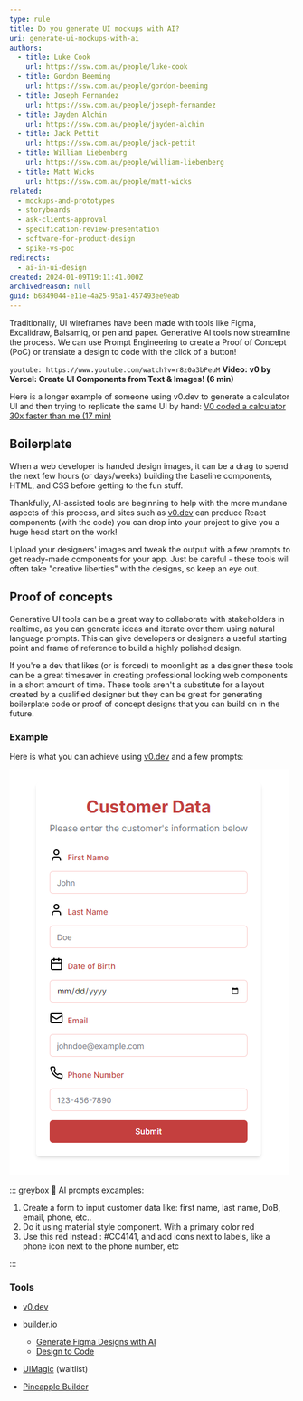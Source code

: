 ```yaml
---
type: rule
title: Do you generate UI mockups with AI?
uri: generate-ui-mockups-with-ai
authors:
  - title: Luke Cook
    url: https://ssw.com.au/people/luke-cook
  - title: Gordon Beeming
    url: https://ssw.com.au/people/gordon-beeming
  - title: Joseph Fernandez
    url: https://ssw.com.au/people/joseph-fernandez
  - title: Jayden Alchin
    url: https://ssw.com.au/people/jayden-alchin
  - title: Jack Pettit
    url: https://ssw.com.au/people/jack-pettit
  - title: William Liebenberg
    url: https://ssw.com.au/people/william-liebenberg
  - title: Matt Wicks
    url: https://ssw.com.au/people/matt-wicks
related:
  - mockups-and-prototypes
  - storyboards
  - ask-clients-approval
  - specification-review-presentation
  - software-for-product-design
  - spike-vs-poc
redirects:
  - ai-in-ui-design
created: 2024-01-09T19:11:41.000Z
archivedreason: null
guid: b6849044-e11e-4a25-95a1-457493ee9eab
---
```


Traditionally, UI wireframes have been made with tools like Figma, Excalidraw, Balsamiq, or pen and paper. Generative AI tools now streamline the process. We can use Prompt Engineering to create a Proof of Concept (PoC) or translate a design to code with the click of a button!

<!--endintro-->

`youtube: https://www.youtube.com/watch?v=r8z0a3bPeuM`
**Video: v0 by Vercel: Create UI Components from Text & Images! (6 min)**

Here is a longer example of someone using v0.dev to generate a calculator UI and then trying to replicate the same UI by hand: [V0 coded a calculator 30x faster than me (17 min)](https://youtu.be/WFZ-g0w3OW4?si=A-18DvJRd2KXfbNy)

## Boilerplate

When a web developer is handed design images, it can be a drag to spend the next few hours (or days/weeks) building the baseline components, HTML, and CSS before getting to the fun stuff.

Thankfully, AI-assisted tools are beginning to help with the more mundane aspects of this process, and sites such as [v0.dev](https://v0.dev) can produce React components (with the code) you can drop into your project to give you a huge head start on the work!

Upload your designers' images and tweak the output with a few prompts to get ready-made components for your app. Just be careful - these tools will often take "creative liberties" with the designs, so keep an eye out.

## Proof of concepts

Generative UI tools can be a great way to collaborate with stakeholders in realtime, as you can generate ideas and iterate over them using natural language prompts. This can give developers or designers a useful starting point and frame of reference to build a highly polished design.

If you're a dev that likes (or is forced) to moonlight as a designer these tools can be a great timesaver in creating professional looking web components in a short amount of time. These tools aren't a substitute for a layout created by a qualified designer but they can be great for generating boilerplate code or proof of concept designs that you can build on in the future.

### Example

Here is what you can achieve using [v0.dev](https://v0.dev) and a few prompts:

![Figure: A cool user form](v0_user_form.png)

::: greybox
🤖 AI prompts excamples:

1. Create a form to input customer data like: first name, last name, DoB, email, phone, etc..
2. Do it using material style component. With a primary color red
3. Use this red instead : #CC4141, and add icons next to labels, like a phone icon next to the phone number, etc

:::

### Tools

* [v0.dev](https://v0.dev)
* builder.io

  * [Generate Figma Designs with AI](https://www.builder.io/blog/ai-figma)
  * [Design to Code](https://www.builder.io/m/design-to-code)
* [UIMagic](https://www.uimagic.io/) (waitlist)
* [Pineapple Builder](https://www.pineapplebuilder.com/)
